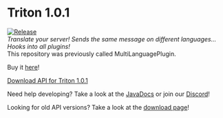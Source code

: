 # Triton 1.0.1
[![Release](https://jitpack.io/v/Rexcantor/Triton.svg)](https://jitpack.io/#Rexcantor/Triton)  
_Translate your server! Sends the same message on different languages... Hooks into all plugins!_  
This repository was previously called MultiLanguagePlugin.

Buy it [here](https://www.spigotmc.org/resources/triton.30331/)!


[Download API for Triton 1.0.1](https://cdn.rexcantor64.com/triton/api/TritonAPI-v1.0.0.jar)

Need help developing? Take a look at the [JavaDocs](https://triton.rexcantor64.com/javadocs) or join our [Discord](https://triton.rexcantor64.com/discord)!

Looking for old API versions? Take a look at the [download page](https://github.com/Rexcantor/Triton/wiki/Downloads)!
